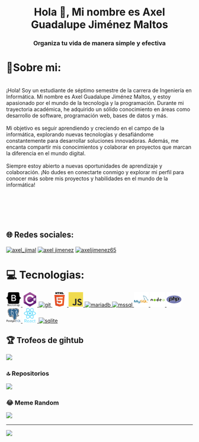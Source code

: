 
<h1 align="center">Hola 👋, Mi nombre es Axel Guadalupe Jiménez Maltos</h1>
<h3 align="center">Organiza tu vida de manera simple y efectiva</h3>

# 💫Sobre mi:
<br>¡Hola! Soy un estudiante de séptimo semestre de la carrera de Ingeniería en Informática. Mi nombre es Axel Guadalupe Jiménez Maltos, y estoy apasionado por el mundo de la tecnología y la programación. Durante mi trayectoria académica, he adquirido un sólido conocimiento en áreas como desarrollo de software, programación web, bases de datos y más.<br><br>Mi objetivo es seguir aprendiendo y creciendo en el campo de la informática, explorando nuevas tecnologías y desafiándome constantemente para desarrollar soluciones innovadoras. Además, me encanta compartir mis conocimientos y colaborar en proyectos que marcan la diferencia en el mundo digital.<br><br>Siempre estoy abierto a nuevas oportunidades de aprendizaje y colaboración. ¡No dudes en conectarte conmigo y explorar mi perfil para conocer más sobre mis proyectos y habilidades en el mundo de la informática!<br><br><br><br><br><br>


## 🌐 Redes sociales:
<p align="left">
<a href="https://twitter.com/axel_jimal" target="blank"><img align="center" src="https://raw.githubusercontent.com/rahuldkjain/github-profile-readme-generator/master/src/images/icons/Social/twitter.svg" alt="axel_jimal" height="30" width="40" /></a>
<a href="https://fb.com/axel jimenez" target="blank"><img align="center" src="https://raw.githubusercontent.com/rahuldkjain/github-profile-readme-generator/master/src/images/icons/Social/facebook.svg" alt="axel jimenez" height="30" width="40" /></a>
<a href="https://instagram.com/axeljimenez65" target="blank"><img align="center" src="https://raw.githubusercontent.com/rahuldkjain/github-profile-readme-generator/master/src/images/icons/Social/instagram.svg" alt="axeljimenez65" height="30" width="40" /></a>
</p>

# 💻 Tecnologias:
<p align="left"> <a href="https://getbootstrap.com" target="_blank" rel="noreferrer"> <img src="https://raw.githubusercontent.com/devicons/devicon/master/icons/bootstrap/bootstrap-plain-wordmark.svg" alt="bootstrap" width="40" height="40"/> </a> <a href="https://www.w3schools.com/cs/" target="_blank" rel="noreferrer"> <img src="https://raw.githubusercontent.com/devicons/devicon/master/icons/csharp/csharp-original.svg" alt="csharp" width="40" height="40"/> </a> <a href="https://git-scm.com/" target="_blank" rel="noreferrer"> <img src="https://www.vectorlogo.zone/logos/git-scm/git-scm-icon.svg" alt="git" width="40" height="40"/> </a> <a href="https://www.w3.org/html/" target="_blank" rel="noreferrer"> <img src="https://raw.githubusercontent.com/devicons/devicon/master/icons/html5/html5-original-wordmark.svg" alt="html5" width="40" height="40"/> </a> <a href="https://developer.mozilla.org/en-US/docs/Web/JavaScript" target="_blank" rel="noreferrer"> <img src="https://raw.githubusercontent.com/devicons/devicon/master/icons/javascript/javascript-original.svg" alt="javascript" width="40" height="40"/> </a> <a href="https://mariadb.org/" target="_blank" rel="noreferrer"> <img src="https://www.vectorlogo.zone/logos/mariadb/mariadb-icon.svg" alt="mariadb" width="40" height="40"/> </a> <a href="https://www.microsoft.com/en-us/sql-server" target="_blank" rel="noreferrer"> <img src="https://www.svgrepo.com/show/303229/microsoft-sql-server-logo.svg" alt="mssql" width="40" height="40"/> </a> <a href="https://www.mysql.com/" target="_blank" rel="noreferrer"> <img src="https://raw.githubusercontent.com/devicons/devicon/master/icons/mysql/mysql-original-wordmark.svg" alt="mysql" width="40" height="40"/> </a> <a href="https://nodejs.org" target="_blank" rel="noreferrer"> <img src="https://raw.githubusercontent.com/devicons/devicon/master/icons/nodejs/nodejs-original-wordmark.svg" alt="nodejs" width="40" height="40"/> </a> <a href="https://www.php.net" target="_blank" rel="noreferrer"> <img src="https://raw.githubusercontent.com/devicons/devicon/master/icons/php/php-original.svg" alt="php" width="40" height="40"/> </a> <a href="https://www.postgresql.org" target="_blank" rel="noreferrer"> <img src="https://raw.githubusercontent.com/devicons/devicon/master/icons/postgresql/postgresql-original-wordmark.svg" alt="postgresql" width="40" height="40"/> </a> <a href="https://reactjs.org/" target="_blank" rel="noreferrer"> <img src="https://raw.githubusercontent.com/devicons/devicon/master/icons/react/react-original-wordmark.svg" alt="react" width="40" height="40"/> </a> <a href="https://www.sqlite.org/" target="_blank" rel="noreferrer"> <img src="https://www.vectorlogo.zone/logos/sqlite/sqlite-icon.svg" alt="sqlite" width="40" height="40"/> </a> </p>

## 🏆 Trofeos de gihtub
![](https://github-profile-trophy.vercel.app/?username=Axel705jimenez&theme=radical&no-frame=false&no-bg=true&margin-w=4)

### 🔝 Repositorios
![](https://github-contributor-stats.vercel.app/api?username=Axel705jimenez&limit=5&theme=radical&combine_all_yearly_contributions=true)

### 😂 Meme Random
<img src='https://randommeme-five.vercel.app/' style="height: 400px;"/>

---
[![](https://visitcount.itsvg.in/api?id=Axel705jimenez&icon=0&color=0)](https://visitcount.itsvg.in)

<!-- Proudly created with GPRM ( https://gprm.itsvg.in ) -->
